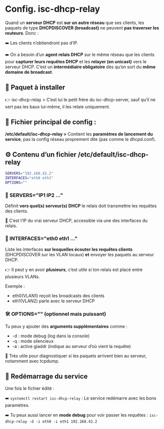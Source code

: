 # Config. isc-dhcp-relay

Quand un **serveur DHCP** est **sur un autre réseau** que ses clients, les paquets de type **DHCPDISCOVER (broadcast)** ne peuvent **pas traverser les routeurs**. Donc :

➡️ Les clients n’obtiendront pas d’IP. 

➡️ On a besoin d’un **agent relais DHCP** sur le même réseau que les clients pour **capturer leurs requêtes DHCP** et les **relayer (en unicast)** vers le serveur DHCP. C’est un **intermédiaire obligatoire** dès qu’on sort du **même domaine de broadcast**.



## **🔧 Paquet à installer**

👉 isc-dhcp-relay > C’est lui le petit frère du isc-dhcp-server, sauf qu’il ne sert pas les baux lui-même, il les relaie uniquement.



## **📁 Fichier principal de config :**

**/etc/default/isc-dhcp-relay >** Contient les **paramètres de lancement du service**, pas la config réseau proprement dite (pas comme le dhcpd.conf). 

## **⚙️ Contenu d’un fichier /etc/default/isc-dhcp-relay**
```bash
SERVERS="192.168.42.2"  
INTERFACES="eth0 eth1"  
OPTIONS=""
```
### **🧭 SERVERS="IP1 IP2 ..."**

Définit **vers quel(s) serveur(s) DHCP** le relais doit transmettre les requêtes des clients. 

📌 C’est l’IP du vrai serveur DHCP, accessible via une des interfaces du relais.

### **🔁 INTERFACES="eth0 eth1 ..."**

Liste les interfaces **sur lesquelles écouter les requêtes clients** (DHCPDISCOVER sur les VLAN locaux) **et** envoyer les paquets au serveur DHCP.

👉 Il peut y en avoir **plusieurs**, c’est utile si ton relais est placé entre plusieurs VLANs.

Exemple : 
- eth0(VLAN1) reçoit les broadcasts des clients
- eth1(VLAN2) parle avec le serveur DHCP

### **🛠️ OPTIONS="" (optionnel mais puissant)**

Tu peux y ajouter des **arguments supplémentaires** comme :

- -d : mode debug (log dans la console)
- -q : mode silencieux
- -a : active giaddr (indique au serveur d’où vient la requête)

👀 Très utile pour diagnostiquer si les paquets arrivent bien au serveur, notamment avec tcpdump.



## **🔁 Redémarrage du service**

Une fois le fichier édité :

➡️ `systemctl restart isc-dhcp-relay` : Le service redémarre avec les bons paramètres.

➡️ Tu peux aussi lancer en **mode debug** pour voir passer les requêtes : `isc-dhcp-relay -d -i eth0 -i eth1 192.168.42.2`

